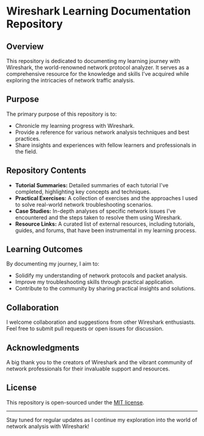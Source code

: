 # Wireshark Learning Documentation Repository

## Overview
This repository is dedicated to documenting my learning journey with Wireshark, the world-renowned network protocol analyzer. It serves as a comprehensive resource for the knowledge and skills I've acquired while exploring the intricacies of network traffic analysis.

## Purpose
The primary purpose of this repository is to:
- Chronicle my learning progress with Wireshark.
- Provide a reference for various network analysis techniques and best practices.
- Share insights and experiences with fellow learners and professionals in the field.

## Repository Contents
- **Tutorial Summaries:** Detailed summaries of each tutorial I've completed, highlighting key concepts and techniques.
- **Practical Exercises:** A collection of exercises and the approaches I used to solve real-world network troubleshooting scenarios.
- **Case Studies:** In-depth analyses of specific network issues I've encountered and the steps taken to resolve them using Wireshark.
- **Resource Links:** A curated list of external resources, including tutorials, guides, and forums, that have been instrumental in my learning process.

## Learning Outcomes
By documenting my journey, I aim to:
- Solidify my understanding of network protocols and packet analysis.
- Improve my troubleshooting skills through practical application.
- Contribute to the community by sharing practical insights and solutions.

## Collaboration
I welcome collaboration and suggestions from other Wireshark enthusiasts. Feel free to submit pull requests or open issues for discussion.

## Acknowledgments
A big thank you to the creators of Wireshark and the vibrant community of network professionals for their invaluable support and resources.

## License
This repository is open-sourced under the [MIT license](LICENSE).

---

Stay tuned for regular updates as I continue my exploration into the world of network analysis with Wireshark!
